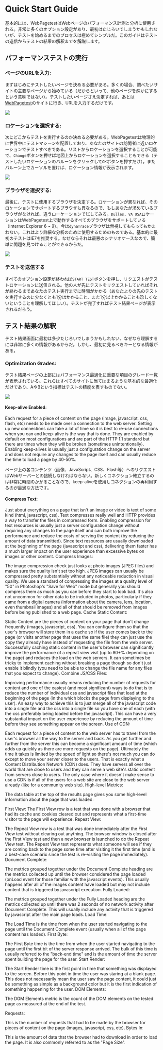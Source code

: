 # Quick Start Guide

基本的には、WebPagetestはWebページのパフォーマンス計測と分析に使用される。非常に多くのオプション設定があり、最初はたじろいでしまうかもしれないが、テストを始めるまでのプロセスは極めてシンプルだ。このガイドはテストの送信からテストの結果の解釈までを解説します。

## パフォーマンステストの実行

### ページのURLを入力:

まずはじめにテストしたいページを決める必要がある。多くの場合、調べたいサイトの主要なページから始めている（だからといって、他のページを疎かにするという意味ではない）。テストしたいページさえ決定すれば、あとは[WebPagetest](http://www.webpagetest.org/)のサイトに行き、URLを入力するだけです。

![](https://sites.google.com/a/webpagetest.org/docs/_/rsrc/1297439328282/using-webpagetest/quick-start-quide/url.png)

### ロケーションを選択する:

次にどこからテストを実行するのか決める必要がある。WebPagetestは物理的に世界中にテストマシーンを配置しており、あなたのサイトの訪問者に近いロケーションでテストすべきである。リストからロケーションを選択することが可能で、`Change`ボタンを押せば地図上からロケーションを選択することもできる（テストしたいロケーションのバルーンをクリックして`OK`ボタンを押すだけ）。またバルーン上でカーソルを置けば、ロケーション情報が表示されます。

![](https://sites.google.com/a/webpagetest.org/docs/_/rsrc/1297440420631/using-webpagetest/quick-start-quide/map.png)

### ブラウザを選択する:

最後に、テストに使用するブラウザを決定する。ロケーションが異なれば、そのロケーションでサポートするブラウザも異なるので、もしあなたが求めているブラウザがなければ、違うローケーションで試してみる。`Dulles, VA USA`ロケーションはWebPagetest上で動作するすべてのブラウザをサポートしている（Internet Explorer 6 ~ 9）。今は`dynaTrace`ブラウザは無視してもらってもかまわない。これはより詳細な分析のために使用するためのものである。基本的に最初のテストはIE7を推奨する。なぜならそれは最悪のシナリオケースなので、簡単に問題を見つけることができるからだ。


![](https://sites.google.com/a/webpagetest.org/docs/_/rsrc/1297440788068/using-webpagetest/quick-start-quide/browser.png)


### テストを送信する

すべてのオプション設定が終われば`START TEST`ボタンを押し、リクエストがテストロケーションに送信される。他の人が先にテストをリクエストしていればそれが終わるまであなたのテスト実行までに時間がかかる（あなたよりの先のテストを実行するのに少なくとも1分はかかること、また1分以上かかることも珍しくないということを理解してほしい）。テストが完了すればテスト結果ページが表示されるだろう。


## テスト結果の解釈

テスト結果画面に最初は多少たじろいでしまうかもしれない、なぜなら理解するには非常に多くの情報があるからだ。しかし、最初に見るべきキーとなる情報がある。

### Optimization Grades:

テスト結果ページの上部にはパフォーマンス最適化に重要な項目のグレード一覧が表示されている。これらはすべてのサイトに当てはまるような基本的な最適化だけであり、AやBという指標はテストの精度を表すものでない。

![](https://sites.google.com/a/webpagetest.org/docs/_/rsrc/1297455667929/using-webpagetest/quick-start-quide/grades.png)

#### Keep-alive Enabled:

Each request for a piece of content on the page (image, javascript, css, flash, etc) needs to be made over a connection to the web server.  Setting up new connections can take a lot of time so it is best to re-use connections when you can and keep-alive is the way that is done.  They are enabled by default on most configurations and are part of the HTTP 1.1 standard but there are times when they will be broken (sometimes unintentionally).  Enabling keep-alives is usually just a configuration change on the server and does not require any changes to the page itself and can usually reduce the time to load a page by 40-50%.

ページ上の各コンテンツ（画像、JavaScript、CSS、Flash等）へのリクエストはWebサーバーとの接続しなければならない。新しくコネクション確立するのは非常に時間のかかることなので、keep-aliveを使用しコネクションの再利用するのが最適な方法です。

#### Compress Text:

Just about everything on a page that isn't an image or video is text of some kind (html, javascript, css).  Text compresses really well and HTTP provides a way to transfer the files in compressed form.  Enabling compression for text resources is usually just a server configuration change without requiring any changes to the page itself and can both improve the performance and reduce the costs of serving the content (by reducing the amount of data transmitted).  Since text resources are usually downloaded at the beginning of the page (javascript and css), delivering them faster has a much larger impact on the user experience than excessive bytes on images or other content.
Compress Images:

The image compression check just looks at photo images (JPEG files) and makes sure the quality isn't set too high.  JPEG images can usually be compressed pretty substantially without any noticeable reduction in visual quality.  We use a standard of compressing the images at a quality level of "50" in Photoshop's "Save for Web" mode but generally you should compress them as much as you can before they start to look bad.  It's also not uncommon for other data to be included in photos, particularly if they came from a digital camera (information about the camera, lens, location, even thumbnail images) and all of that should be removed from images before being published to a web page.
Cache Static Content:

Static Content are the pieces of content on your page that don't change frequently (images, javascript, css).  You can configure them so that the user's browser will store them in a cache so if the user comes back to the page (or visits another page that uses the same file) they can just use the copy they already have instead of requesting the file from the web server.  Successfully caching static content in the user's browser can significantly improve the performance of a repeat view visit (up to 80+% depending on the page) and reduces the load on the web servers.  It can sometimes be tricky to implement caching without breaking a page though so don't just enable it blindly (you need to be able to change the file name for any files that you expect to change).
Combine JS/CSS Files:

Improving performance usually means reducing the number of requests for content and one of the easiest (and most significant) ways to do that is to reduce the number of individual css and javascript files that load at the beginning of the page (in the <head> which blocks the page from displaying to the user).  An easy way to achieve this is to just merge all of the javascript code into a single file and the css into a single file so you have one of each (with the css preferably being loaded before the javascript).  This can have a very substantial impact on the user experience by reducing the amount of time before they see something appear on the screen.
Use of CDN:

Each request for a piece of content to the web server has to travel from the user's browser all the way to the server and back.  As you get further and further from the server this can become a significant amount of time (which adds up quickly as there are more requests on the page).  Ultimately the time it takes is limited by the speed of light so there's not much you can do except to move your server closer to the users.  That is exactly what a Content Distribution Network (CDN) does.  They have servers all over the world that are close to users and they can serve a web site's static content from servers close to users.  The only case where it doesn't make sense to use a CDN is if all of the users for a web site are close to the web server already (like for a community web site).
High-level Metrics:

The data table at the top of the results page gives you some high-level information about the page that was loaded:



First View:
The First View row is a test that was done with a browser that had its cache and cookies cleared out and represents what a first-time visitor to the page will experience.
Repeat View:

The Repeat View row is a test that was done immediately after the First View test without clearing out anything.  The browser window is closed after the First View test and then a new browser is launched to do the Repeat View test.  The Repeat View test represents what someone will see if they are coming back to the page some time after visiting it the first time (and is a best-case scenario since the test is re-visiting the page immediately).
Document Complete:

The metrics grouped together under the Document Complete heading are the metrics collected up until the browser considered the page loaded (onLoad event for those familiar with the javascript events).  This usually happens after all of the images content have loaded but may not include content that is triggered by javascript execution.
Fully Loaded:

The metrics grouped together under the Fully Loaded heading are the metrics collected up until there was 2 seconds of no network activity after Document Complete.  This will usually include any activity that is triggered by javascript after the main page loads.
Load Time:

The Load Time is the time from when the user started navigating to the page until the Document Complete event (usually when all of the page content has loaded).
First Byte:

The First Byte time is the time from when the user started navigating to the page until the first bit of the server response arrived.  The bulk of this time is usually referred to the "back-end time" and is the amount of time the server spent building the page for the user.
Start Render:

The Start Render time is the first point in time that something was displayed to the screen.  Before this point in time the user was staring at a blank page.  This does not necessarily mean the user saw the page content, it could just be something as simple as a background color but it is the first indication of something happening for the user.
DOM Elements:

The DOM Elements metric is the count of the DOM elements on the tested page as measured at the end of the test.


Requests:

This is the number of requests that had to be made by the browser for pieces of content on the page (images, javascript, css, etc).
Bytes In:

This is the amount of data that the browser had to download in order to load the page.  It is also commonly referred to as the "Page Size".
